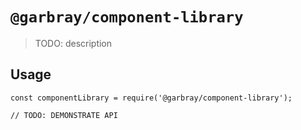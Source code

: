 # `@garbray/component-library`

> TODO: description

## Usage

```
const componentLibrary = require('@garbray/component-library');

// TODO: DEMONSTRATE API
```
